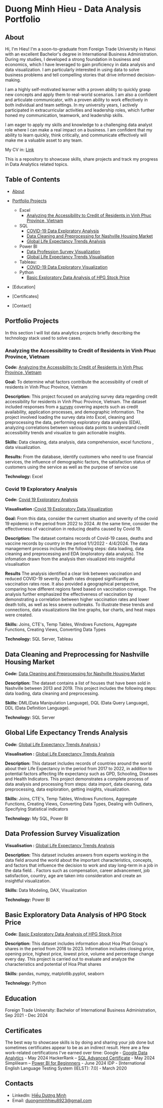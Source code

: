 # Duong Minh Hieu - Data Analysis Portfolio
## About
Hi, I'm Hieu! I'm a soon-to-graduate from Foreign Trade University in Hanoi with an excellent Bachelor's degree in International Business Administration. During my studies, I developed a strong foundation in business and economics, which I have leveraged to gain proficiency in data analysis and data visualization. I am particularly interested in using data to solve business problems and tell compelling stories that drive informed decision-making.

I am a highly self-motivated learner with a proven ability to quickly grasp new concepts and apply them to real-world scenarios. I am also a confident and articulate communicator, with a proven ability to work effectively in both individual and team settings. In my university years, I actively participated in extracurricular activities and leadership roles, which further honed my communication, teamwork, and leadership skills.

I am eager to apply my skills and knowledge to a challenging data analyst role where I can make a real impact on a business. I am confident that my ability to learn quickly, think critically, and communicate effectively will make me a valuable asset to any team.

My CV in: [Link](https://github.com/hieuminh8923/Hieu-s-Portfolio-/blob/main/D%C6%B0%C6%A1ng%20Minh%20Hi%E1%BA%BFu%20-%20CV.pdf)

This is a repository to showcase skills, share projects and track my progress in Data Analytics related topics.

## Table of Contents
- [About](https://github.com/hieuminh8923/Hieu-s-Portfolio-/edit/main/README.md#about)
- [Portfolio Projects](https://github.com/hieuminh8923/Hieu-s-Portfolio-/tree/main)
  - Excel
    - [Analyzing the Accessibility to Credit of Residents in Vinh Phuc Province, Vietnam](https://github.com/hieuminh8923/Hieu-s-Portfolio-/blob/main/README.md#analyzing-the-accessibility-to-credit-of-residents-in-vinh-phuc-province-vietnam)
  - SQL
    - [COVID-19 Data Exploratory Analysis](https://github.com/hieuminh8923/Hieu-s-Portfolio-/blob/main/README.md#covid-19-exploratory-analysis)
    - [Data Cleaning and Preprocessing for Nashville Housing Market](https://github.com/hieuminh8923/Hieu-s-Portfolio-/blob/main/README.md#data-cleaning-and-preprocessing-for-nashville-housing-market)
    - [Global Life Expectancy Trends Analysis](https://github.com/hieuminh8923/Hieu-s-Portfolio-/blob/main/README.md#global-life-expectancy-trends-analysis)
  - Power BI
    - [Data Profession Survey Visualization](https://github.com/hieuminh8923/Hieu-s-Portfolio-/blob/main/README.md#data-profession-survey-visualization)
    - [Global Life Expectancy Trends Visualisation](https://github.com/hieuminh8923/Hieu-s-Portfolio-/blob/main/README.md#global-life-expectancy-trends-analysis)
  - Tableau: 
    - [COVID-19 Data Exploratory Visualization](https://github.com/hieuminh8923/Hieu-s-Portfolio-/blob/main/README.md#covid-19-exploratory-analysis)
  - Python
    - [Basic Exploratory Data Analysis of HPG Stock Price](https://github.com/hieuminh8923/Hieu-s-Portfolio-/blob/main/README.md#basic-exploratory-data-analysis-of-hpg-stock-price)

- [Education]
- [Certificates]
- [Contact]

## Portfolio Projects
In this section I will list data analytics projects briefly describing the technology stack used to solve cases.

### Analyzing the Accessibility to Credit of Residents in Vinh Phuc Province, Vietnam
**Code:** [Analyzing the Accessibility to Credit of Residents in Vinh Phuc Province, Vietnam]([url](https://github.com/hieuminh8923/Hieu-s-Portfolio-/blob/main/Excel_Vinh_Phuc_Province_Credit_Accessibility_Analysis))

**Goal:** To determine what factors contribute the accessibility of credit of residents in Vinh Phuc Province, Vietnam

**Description:** This project focused on analyzing survey data regarding credit accessibility for residents in Vinh Phuc Province, Vietnam. The dataset included responses from a [survey](https://github.com/hieuminh8923/Hieu-s-Portfolio-/blob/main/Word_Credit_Accessibility_Survey) covering aspects such as credit availability, application processes, and demographic information. The project involved loading the survey data into Excel, cleaning and preprocessing the data, performing exploratory data analysis (EDA), analyzing correlations between various data points to understand credit accessibility trends and visualize to gain actionable insights.

**Skills:** Data cleaning, data analysis, data comprehension, excel functions , data visualization.

**Results:** 
From the database, identify customers who need to use financial services, the influence of demographic factors, the satisfaction status of customers using the service as well as the purpose of service use

**Technology:** Excel 

### Covid 19 Exploratory Analysis
**Code:** [ Covid 19 Exploratory Analysis]([url](https://github.com/hieuminh8923/Hieu-s-Portfolio-/blob/main/SQL_Covid19_EDA))

**Visualisation :**[Covid 19 Exploratory Data Visualization](https://public.tableau.com/app/profile/hieu.duong5905/viz/Project1-Tableau_17167468973560/Dashboard1)

**Goal:** From this data, consider the current situation and severity of the covid 19 epidemic in the period from 2022 to 2024. At the same time, consider the effectiveness of vaccination in reducing deaths caused by Covid 19.

**Description:**  The dataset contains records of Covid-19 cases, deaths and vaccine records by country in the period 1/1/2022 - 4/4/2024. The data management process includes the following steps: data loading, data cleaning and preprocessing and EDA (exploratory data analysis). The infomation drawn from the analysis then visualized into insightful visualisation

**Results** The analysis identified a clear link between vaccination and reduced COVID-19 severity. Death rates dropped significantly as vaccination rates rose. It also provided a geographical perspective, comparing how different regions fared based on vaccination coverage. The analysis further emphasized the effectiveness of vaccination by demonstrating a correlation between higher vaccination rates and lower death tolls, as well as less severe outbreaks. To illustrate these trends and connections, data visualizations like line graphs, bar charts, and heat maps were created.

**Skills:** Joins, CTE's, Temp Tables, Windows Functions, Aggregate Functions, Creating Views, Converting Data Types

**Technology:** SQL Server, Tableau

## Data Cleaning and Preprocessing for Nashville Housing Market

**Code:** [ Data Cleaning and Preprocessing for Nashville Housing Market](https://github.com/hieuminh8923/Hieu-s-Portfolio-/blob/main/SQL_Nashville_Housing_Data_Cleaning)

**Description:** The dataset contains a list of houses that have been sold in Nashville between 2013 and 2019. This project includes the following steps: data loading, data cleaning and preprocessing.

**Skills:** DML(Data Manipulation Language), DQL (Data Query Language), DDL (Data Definition Language).

**Technology:** SQL Server

## Global Life Expectancy Trends Analysis 

**Code:** [Global Life Expectancy Trends Analysis ](https://github.com/hieuminh8923/Hieu-s-Portfolio-/blob/main/SQL_World_Life_Expectancy_Analysis))

**Visualisation :** [Global Life Expectancy Trends Analysis ](https://github.com/hieuminh8923/Hieu-s-Portfolio-/blob/main/Power%20BI_World%20Life%20Expectancy.pbix)

**Description:** This dataset includes records of countries around the world about their Life Expectancy in the period from 2017 to 2022, in addition to potential factors affecting life expectancy such as GPD, Schooling, Diseases and Health Indicators. This project demonstrates a complete process of data analysis and processing from steps: data import, data cleaning, data preprocessing, data exploration, getting insights, visualization. 

**Skills:** Joins, CTE's, Temp Tables, Windows Functions, Aggregate Functions, Creating Views, Converting Data Types, Dealing with Outliners, Specifying Statistical indicators

**Technology:** My SQL, Power BI

## Data Profession Survey Visualization

**Visualisation :** [Global Life Expectancy Trends Analysis ](https://github.com/hieuminh8923/Hieu-s-Portfolio-/blob/main/Power%20BI_World%20Life%20Expectancy.pbix)

**Description:**  This dataset includes answers from experts working in the data field around the world about the important characteristics, concepts, and factors that influence the decision to work and stay long-term in a job in the data field. . Factors such as compensation, career advancement, job satisfaction, country, age are taken into consideration and create an insightful visualization.

**Skills:** Data Modeling, DAX, Visualization

**Technology:** Power BI

## Basic Exploratory Data Analysis of HPG Stock Price

**Code:** [Basic Exploratory Data Analysis of HPG Stock Price ](https://github.com/hieuminh8923/Hieu-s-Portfolio-/blob/main/Python_Basic%20Exploratory%20Data%20Analysis%20of%20HPG%20Stock%20Price)

**Description:**  This dataset includes information about Hoa Phat Group's shares in the period from 2018 to 2023. Information includes closing price, opening price, highest price, lowest price, volume and percentage change every day. This project is carried out to evaluate and analyze the characteristics and potential of Hoa Phat shares

**Skills:** pandas, numpy, matplotlib.pyplot, seaborn

**Technology:** Python

## Education
Foreign Trade University: 
Bachelor of International Business Administration,
Sep 2021 - Dec 2024

## Certificates
The best way to showcase skills is by doing and sharing your job done but sometimes certificates appear to be as an indirect result. Here are a few work-related certifications I've earned over time:
Google - [Google Data Analytics](https://www.coursera.org/account/accomplishments/specialization/U8G4CPCESUJX) - May 2024
HackerRank – [SQL Advanced Certificate](https://www.hackerrank.com/certificates/04cde9f9e9ea) - May 2024
Simplilearn – [Power BI for Beginnners](https://www.simplilearn.com/skillup-certificate-landing?token=eyJjb3Vyc2VfaWQiOiIxNzIyIiwiY2VydGlmaWNhdGVfdXJsIjoiaHR0cHM6XC9cL2NlcnRpZmljYXRlcy5zaW1wbGljZG4ubmV0XC9zaGFyZVwvdGh1bWJfNjc5NzM4MF8xNzE4OTU2ODI0LnBuZyIsInVzZXJuYW1lIjoiRFx1MDFiMFx1MDFhMW5nIE1pbmggSGlcdTFlYmZ1In0%3D&utm_source=shared-certificate&utm_medium=lms&utm_campaign=shared-certificate-promotion&referrer=https%3A%2F%2Flms.simplilearn.com%2Fcourses%2F4211%2FPower-BI-for-Beginners%2Fcertificate%2Fdownload-skillup&%24web_only=true&_branch_match_id=1252543121271999669&_branch_referrer=H4sIAAAAAAAAA8soKSkottLXL87MLcjJ1EssKNDLyczL1k%2FV9y6xzDJLKy938k4CAGT1ZlklAAAA) - June 2024
IDP - [International English Language Testing System (IELST): 7.0] - March 2020

## Contacts
- LinkedIn: [Hiếu Dương Minh](https://www.linkedin.com/in/hi%E1%BA%BFu-d%C6%B0%C6%A1ng-minh-37660022a/)
- Email: duongminhhieu8923@gmail.com

